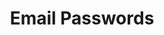 ---
title: Email Passwords
excerpt: Get passwords for emails. AntiPublic Plus subscription required.
api:
  file: Unreleased.json
  operationId: LicensePlus.EmailPasswords
hidden: false
---